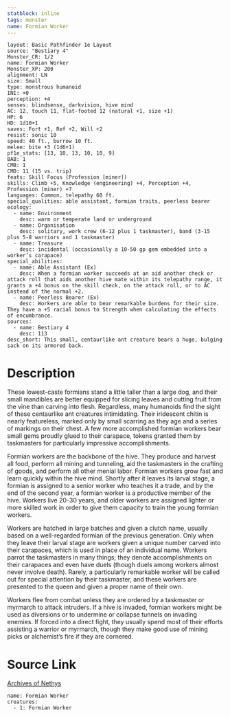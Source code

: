 ```yaml
---
statblock: inline
tags: monster
name: Formian Worker
---
```

```statblock
layout: Basic Pathfinder 1e Layout
source: "Bestiary 4"
Monster_CR: 1/2
name: Formian Worker
Monster_XP: 200
alignment: LN
size: Small
type: monstrous humanoid
INI: +0
perception: +4
senses: blindsense, darkvision, hive mind
AC: 12, touch 11, flat-footed 12 (natural +1, size +1)
HP: 6
HD: 1d10+1
saves: Fort +1, Ref +2, Will +2
resist: sonic 10
speed: 40 ft., burrow 10 ft.
melee: bite +3 (1d6+1)
pf1e_stats: [13, 10, 13, 10, 10, 9]
BAB: 1
CMB: 1
CMD: 11 (15 vs. trip)
feats: Skill Focus (Profession [miner])
skills: Climb +5, Knowledge (engineering) +4, Perception +4, Profession (miner) +7
languages: Common, telepathy 60 ft.
special_qualities: able assistant, formian traits, peerless bearer
ecology:
  - name: Environment
    desc: warm or temperate land or underground
  - name: Organisation
    desc: solitary, work crew (6-12 plus 1 taskmaster), band (3-15 plus 5-8 warriors and 1 taskmaster)
  - name: Treasure
    desc: incidental (occasionally a 10-50 gp gem embedded into a worker’s carapace)
special_abilities:
  - name: Able Assistant (Ex)
    desc: When a formian worker succeeds at an aid another check or attack roll that aids another hive mate within its telepathy range, it grants a +4 bonus on the skill check, on the attack roll, or to AC instead of the normal +2.
  - name: Peerless Bearer (Ex)
    desc: Workers are able to bear remarkable burdens for their size. They have a +5 racial bonus to Strength when calculating the effects of encumbrance.
sources:
  - name: Bestiary 4
    desc: 113
desc_short: This small, centaurlike ant creature bears a huge, bulging sack on its armored back.
```
# Description
These lowest-caste formians stand a little taller than a large dog, and their small mandibles are better equipped for slicing leaves and cutting fruit from the vine than carving into flesh. Regardless, many humanoids find the sight of these centaurlike ant creatures intimidating. Their iridescent chitin is nearly featureless, marked only by small scarring as they age and a series of markings on their chest. A few more accomplished formian workers bear small gems proudly glued to their carapace, tokens granted them by taskmasters for particularly impressive accomplishments.

Formian workers are the backbone of the hive. They produce and harvest all food, perform all mining and tunneling, aid the taskmasters in the crafting of goods, and perform all other menial labor. Formian workers grow fast and learn quickly within the hive mind. Shortly after it leaves its larval stage, a formian is assigned to a senior worker who teaches it a trade, and by the end of the second year, a formian worker is a productive member of the hive. Workers live 20-30 years, and older workers are assigned lighter or more skilled work in order to give them capacity to train the young formian workers.

Workers are hatched in large batches and given a clutch name, usually based on a well-regarded formian of the previous generation. Only when they leave their larval stage are workers given a unique number carved into their carapaces, which is used in place of an individual name. Workers parrot the taskmasters in many things; they denote accomplishments on their carapaces and even have duels (though duels among workers almost never involve death). Rarely, a particularly remarkable worker will be called out for special attention by their taskmaster, and these workers are presented to the queen and given a proper name of their own.

Workers flee from combat unless they are ordered by a taskmaster or myrmarch to attack intruders. If a hive is invaded, formian workers might be used as diversions or to undermine or collapse tunnels on invading enemies. If forced into a direct fight, they usually spend most of their efforts assisting a warrior or myrmarch, though they make good use of mining picks or alchemist’s fire if they are cornered.
# Source Link
[Archives of Nethys](https://aonprd.com/MonsterDisplay.aspx?ItemName=Formian%20Worker)
```encounter-table
name: Formian Worker
creatures:
  - 1: Formian Worker
```
